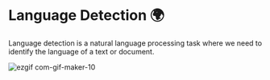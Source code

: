 # Language Detection 🌍
Language detection is a natural language processing task where we need to identify the language of a text or document.  


![ezgif com-gif-maker-10](https://user-images.githubusercontent.com/79986157/182464071-11517c4e-53b2-4ca2-b30c-ce11a239317a.gif)
